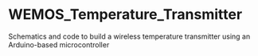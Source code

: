 # WEMOS_Temperature_Transmitter
Schematics and code to build a wireless temperature transmitter using an Arduino-based microcontroller
